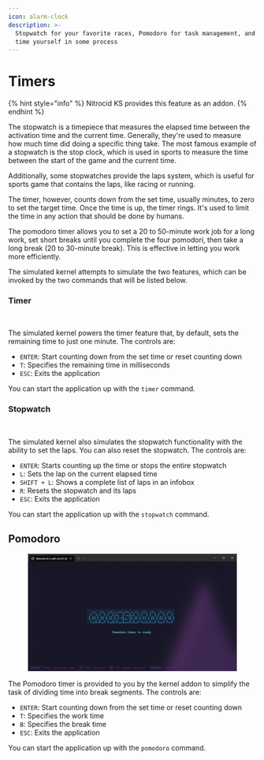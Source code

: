 ```yaml
---
icon: alarm-clock
description: >-
  Stopwatch for your favorite races, Pomodoro for task management, and timer to
  time yourself in some process
---
```


# Timers

{% hint style="info" %}
Nitrocid KS provides this feature as an addon.
{% endhint %}

The stopwatch is a timepiece that measures the elapsed time between the activation time and the current time. Generally, they're used to measure how much time did doing a specific thing take. The most famous example of a stopwatch is the stop clock, which is used in sports to measure the time between the start of the game and the current time.

Additionally, some stopwatches provide the laps system, which is useful for sports game that contains the laps, like racing or running.

The timer, however, counts down from the set time, usually minutes, to zero to set the target time. Once the time is up, the timer rings. It's used to limit the time in any action that should be done by humans.

The pomodoro timer allows you to set a 20 to 50-minute work job for a long work, set short breaks until you complete the four pomodori, then take a long break (20 to 30-minute break). This is effective in letting you work more efficiently.

The simulated kernel attempts to simulate the two features, which can be invoked by the two commands that will be listed below.

### Timer

<figure><img src="https://github.com/Aptivi-Stable-Docs/nks-manual-0.1.0/blob/main/.gitbook/assets/036-timer.png" alt=""><figcaption></figcaption></figure>

The simulated kernel powers the timer feature that, by default, sets the remaining time to just one minute. The controls are:

* `ENTER`: Start counting down from the set time or reset counting down
* `T`: Specifies the remaining time in milliseconds
* `ESC`: Exits the application

You can start the application up with the `timer` command.

### Stopwatch

<figure><img src="https://github.com/Aptivi-Stable-Docs/nks-manual-0.1.0/blob/main/.gitbook/assets/037-stopwatch.png" alt=""><figcaption></figcaption></figure>

The simulated kernel also simulates the stopwatch functionality with the ability to set the laps. You can also reset the stopwatch. The controls are:

* `ENTER`: Starts counting up the time or stops the entire stopwatch
* `L`: Sets the lap on the current elapsed time
* `SHIFT + L`: Shows a complete list of laps in an infobox
* `R`: Resets the stopwatch and its laps
* `ESC`: Exits the application

You can start the application up with the `stopwatch` command.

## Pomodoro

<figure><img src="../../../../.gitbook/assets/image.png" alt=""><figcaption></figcaption></figure>

The Pomodoro timer is provided to you by the kernel addon to simplify the task of dividing time into break segments. The controls are:

* `ENTER`: Start counting down from the set time or reset counting down
* `T`: Specifies the work time
* `B`: Specifies the break time
* `ESC`: Exits the application

You can start the application up with the `pomodoro` command.
